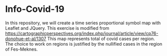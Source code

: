 # Info-Covid-19
In this repository, we will create a time series proportional symbol map with Leaflet and JQuery. This  exercise is modified from 
https://cartographicperspectives.org/index.php/journal/article/view/cp76-donohue-et-al/1307
This map represents total of covid cases per region. The choice to work on regions is justified by the nullified cases in the region of Fes-Meknes.
